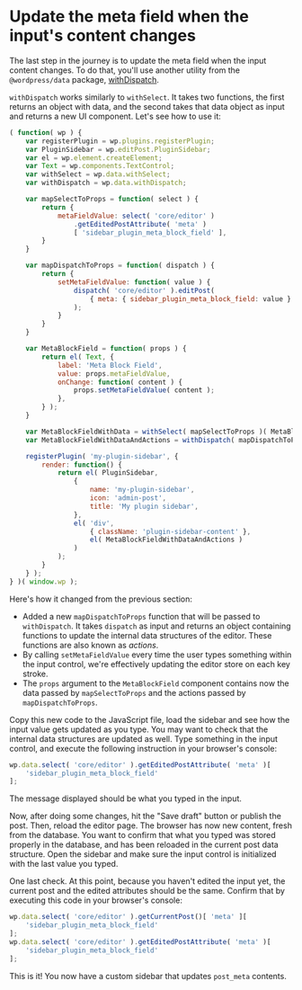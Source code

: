 # Update the meta field when the input's content changes

The last step in the journey is to update the meta field when the input content changes. To do that, you'll use another utility from the `@wordpress/data` package, [withDispatch](../../../../../docs/designers-developers/developers/packages/packages-data/#withdispatch-mapdispatchtoprops-function-function).

`withDispatch` works similarly to `withSelect`. It takes two functions, the first returns an object with data, and the second takes that data object as input and returns a new UI component. Let's see how to use it:

```js
( function( wp ) {
	var registerPlugin = wp.plugins.registerPlugin;
	var PluginSidebar = wp.editPost.PluginSidebar;
	var el = wp.element.createElement;
	var Text = wp.components.TextControl;
	var withSelect = wp.data.withSelect;
	var withDispatch = wp.data.withDispatch;

	var mapSelectToProps = function( select ) {
		return {
			metaFieldValue: select( 'core/editor' )
				.getEditedPostAttribute( 'meta' )
				[ 'sidebar_plugin_meta_block_field' ],
		}
	}

	var mapDispatchToProps = function( dispatch ) {
		return {
			setMetaFieldValue: function( value ) {
				dispatch( 'core/editor' ).editPost(
					{ meta: { sidebar_plugin_meta_block_field: value } }
				);
			}
		}
	}

	var MetaBlockField = function( props ) {
		return el( Text, {
			label: 'Meta Block Field',
			value: props.metaFieldValue,
			onChange: function( content ) {
				props.setMetaFieldValue( content );
			},
		} );
	}

	var MetaBlockFieldWithData = withSelect( mapSelectToProps )( MetaBlockField );
	var MetaBlockFieldWithDataAndActions = withDispatch( mapDispatchToProps )( MetaBlockFieldWithData );

	registerPlugin( 'my-plugin-sidebar', {
		render: function() {
			return el( PluginSidebar,
				{
					name: 'my-plugin-sidebar',
					icon: 'admin-post',
					title: 'My plugin sidebar',
				},
				el( 'div',
					{ className: 'plugin-sidebar-content' },
					el( MetaBlockFieldWithDataAndActions )
				)
			);
		}
	} );
} )( window.wp );
```

Here's how it changed from the previous section:

* Added a new `mapDispatchToProps` function that will be passed to `withDispatch`. It takes `dispatch` as input and returns an object containing functions to update the internal data structures of the editor. These functions are also known as _actions_.
* By calling `setMetaFieldValue` every time the user types something within the input control, we're effectively updating the editor store on each key stroke.
* The `props` argument to the `MetaBlockField` component contains now the data passed by `mapSelectToProps` and the actions passed by `mapDispatchToProps`.

Copy this new code to the JavaScript file, load the sidebar and see how the input value gets updated as you type. You may want to check that the internal data structures are updated as well. Type something in the input control, and execute the following instruction in your browser's console:

```js
wp.data.select( 'core/editor' ).getEditedPostAttribute( 'meta' )[
	'sidebar_plugin_meta_block_field'
];
```

The message displayed should be what you typed in the input.

Now, after doing some changes, hit the "Save draft" button or publish the post. Then, reload the editor page. The browser has now new content, fresh from the database. You want to confirm that what you typed was stored properly in the database, and has been reloaded in the current post data structure. Open the sidebar and make sure the input control is initialized with the last value you typed.

One last check. At this point, because you haven't edited the input yet, the current post and the edited attributes should be the same. Confirm that by executing this code in your browser's console:

```js
wp.data.select( 'core/editor' ).getCurrentPost()[ 'meta' ][
	'sidebar_plugin_meta_block_field'
];
wp.data.select( 'core/editor' ).getEditedPostAttribute( 'meta' )[
	'sidebar_plugin_meta_block_field'
];
```

This is it! You now have a custom sidebar that updates `post_meta` contents.
